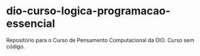 # dio-curso-logica-programacao-essencial
 Repositório para o Curso de Pensamento Computacional da DIO. Curso sem código.
